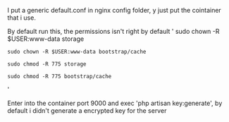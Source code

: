 I put a generic default.conf in nginx config folder, y just put the cointainer that i use.


By default run this, the permissions isn't right by default
'
    sudo chown -R $USER:www-data storage

    sudo chown -R $USER:www-data bootstrap/cache

    sudo chmod -R 775 storage

    sudo chmod -R 775 bootstrap/cache
'


Enter into the container port 9000 and exec 'php artisan key:generate', by default i didn't generate a encrypted key for the server